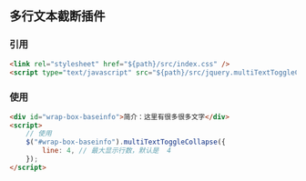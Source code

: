 ## 多行文本截断插件


### 引用

```html
<link rel="stylesheet" href="${path}/src/index.css" />
<script type="text/javascript" src="${path}/src/jquery.multiTextToggleCollapse.js"></script>
```

### 使用

```html
<div id="wrap-box-baseinfo">简介：这里有很多很多文字</div>
<script>
    // 使用
    $("#wrap-box-baseinfo").multiTextToggleCollapse({
        line: 4, // 最大显示行数，默认是  4
    });
</script>

```


